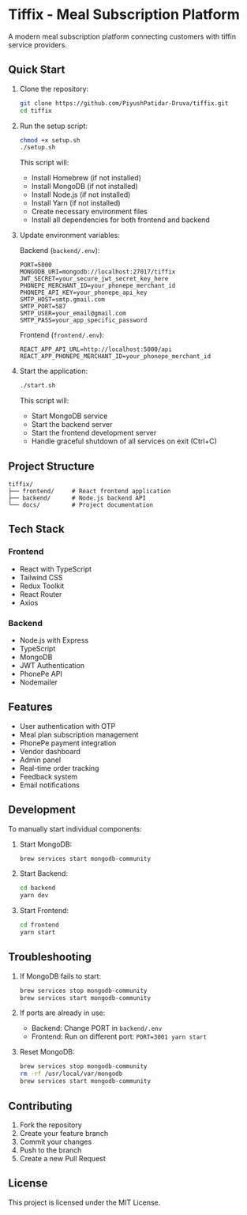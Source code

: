 # Tiffix - Meal Subscription Platform

A modern meal subscription platform connecting customers with tiffin service providers.

## Quick Start

1. Clone the repository:
   ```bash
   git clone https://github.com/PiyushPatidar-Druva/tiffix.git
   cd tiffix
   ```

2. Run the setup script:
   ```bash
   chmod +x setup.sh
   ./setup.sh
   ```
   This script will:
   - Install Homebrew (if not installed)
   - Install MongoDB (if not installed)
   - Install Node.js (if not installed)
   - Install Yarn (if not installed)
   - Create necessary environment files
   - Install all dependencies for both frontend and backend

3. Update environment variables:
   
   Backend (`backend/.env`):
   ```
   PORT=5000
   MONGODB_URI=mongodb://localhost:27017/tiffix
   JWT_SECRET=your_secure_jwt_secret_key_here
   PHONEPE_MERCHANT_ID=your_phonepe_merchant_id
   PHONEPE_API_KEY=your_phonepe_api_key
   SMTP_HOST=smtp.gmail.com
   SMTP_PORT=587
   SMTP_USER=your_email@gmail.com
   SMTP_PASS=your_app_specific_password
   ```

   Frontend (`frontend/.env`):
   ```
   REACT_APP_API_URL=http://localhost:5000/api
   REACT_APP_PHONEPE_MERCHANT_ID=your_phonepe_merchant_id
   ```

4. Start the application:
   ```bash
   ./start.sh
   ```
   This script will:
   - Start MongoDB service
   - Start the backend server
   - Start the frontend development server
   - Handle graceful shutdown of all services on exit (Ctrl+C)

## Project Structure

```
tiffix/
├── frontend/     # React frontend application
├── backend/      # Node.js backend API
└── docs/         # Project documentation
```

## Tech Stack

### Frontend
- React with TypeScript
- Tailwind CSS
- Redux Toolkit
- React Router
- Axios

### Backend
- Node.js with Express
- TypeScript
- MongoDB
- JWT Authentication
- PhonePe API
- Nodemailer

## Features

- User authentication with OTP
- Meal plan subscription management
- PhonePe payment integration
- Vendor dashboard
- Admin panel
- Real-time order tracking
- Feedback system
- Email notifications

## Development

To manually start individual components:

1. Start MongoDB:
   ```bash
   brew services start mongodb-community
   ```

2. Start Backend:
   ```bash
   cd backend
   yarn dev
   ```

3. Start Frontend:
   ```bash
   cd frontend
   yarn start
   ```

## Troubleshooting

1. If MongoDB fails to start:
   ```bash
   brew services stop mongodb-community
   brew services start mongodb-community
   ```

2. If ports are already in use:
   - Backend: Change PORT in `backend/.env`
   - Frontend: Run on different port: `PORT=3001 yarn start`

3. Reset MongoDB:
   ```bash
   brew services stop mongodb-community
   rm -rf /usr/local/var/mongodb
   brew services start mongodb-community
   ```

## Contributing

1. Fork the repository
2. Create your feature branch
3. Commit your changes
4. Push to the branch
5. Create a new Pull Request

## License

This project is licensed under the MIT License. 